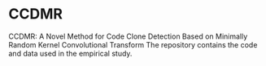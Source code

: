 # CCDMR
CCDMR: A Novel Method for Code Clone Detection Based on Minimally Random Kernel Convolutional Transform
The repository contains the code and data used in the empirical study.
